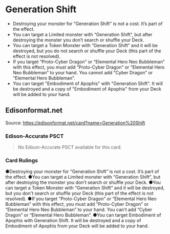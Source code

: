 # Generation Shift

*   Destroying your monster for “Generation Shift” is not a cost. It’s part of the effect.
*   You can target a Limited monster with “Generation Shift”, but after destroying the monster you don’t search or shuffle your Deck.
*   You can target a Token Monster with “Generation Shift” and it will be destroyed, but you do not search or shuffle your Deck (this part of the effect is not resolved).
*   If you target “Proto-Cyber Dragon” or “Elemental Hero Neo Bubbleman” with this effect, you must add “Proto-Cyber Dragon” or “Elemental Hero Neo Bubbleman” to your hand. You cannot add “Cyber Dragon” or “Elemental Hero Bubbleman”.
*   You can target "Embodiment of Apophis" with "Generation Shift". It will be destroyed and a copy of "Embodiment of Apophis" from your Deck will be added to your hand.

## Edisonformat.net

Source: https://edisonformat.net/card?name=Generation%20Shift

### Edison-Accurate PSCT

> No Edison-Accurate PSCT available for this card.

### Card Rulings

●Destroying your monster for “Generation Shift” is not a cost. It’s part of the effect.
●You can target a Limited monster with “Generation Shift”, but after destroying the monster you don’t search or shuffle your Deck.
●You can target a Token Monster with “Generation Shift” and it will be destroyed, but you don't search or shuffle your Deck (this part of the effect is not resolved).
●If you target “Proto-Cyber Dragon” or “Elemental Hero Neo Bubbleman” with this effect, you must add “Proto-Cyber Dragon” or “Elemental Hero Neo Bubbleman” to your hand. You can't add “Cyber Dragon” or “Elemental Hero Bubbleman”.
●You can target Embodiment of Apophis with Generation Shift. It will be destroyed and a copy of Embodiment of Apophis from your Deck will be added to your hand.
            